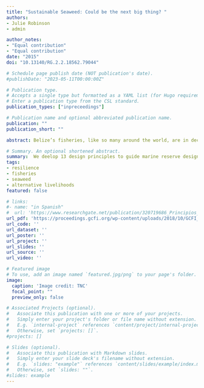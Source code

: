 ```yaml
---
title: "Sustainable Seaweed: Could be the next big thing? "
authors:
- Julie Robinson
- admin

author_notes:
- "Equal contribution"
- "Equal contribution"
date: "2015"
doi: "10.13140/RG.2.2.18562.79044"

# Schedule page publish date (NOT publication's date).
#publishDate: "2023-05-11T00:00:00Z"

# Publication type.
# Accepts a single type but formatted as a YAML list (for Hugo requirements).
# Enter a publication type from the CSL standard.
publication_types: ["inpreceedings"]

# Publication name and optional abbreviated publication name.
publication: ""
publication_short: ""

abstract: Belize’s fisheries, like so many around the world, are in decline. The cumulative impacts of climate change, coastal development and unsustainable fishing practices threatens the viability of the fisheries industry and the livelihoods of people who depend on it. Fishers are finding it harder to secure stable incomes, resulting in increased fishing pressure, and thus, further aggravating the situation. The Nature Conservancy has been working closely with the Placencia Producers Cooperative Society Limited (PPCSL), a fishing cooperative, in piloting sustainable seaweed farming that employs fishers and women in the community. Sustainable seaweed farming has the potential of being a part of the solution for fishers and fish alike. Belizean fishers have traditionally harvested seaweed while fishing as supplemental income to the traditional catch of lobster, conch and finfish. In addition to providing additional income for fishers, sustainable seaweed farms provide habitat for coral, conch and lobster recruitment and may promote replenishment and restoration. Through an agreement with the Government of Belize, seaweed farms are set aside as no-fishing (no-take) areas with the exception of harvesting seaweed allowing for protection of nursery sites for conch and lobster. The scheme has proven to have the potential for scaling up, providing sustainable livelihoods while also aiding in restoring commercially important species. This model could protect biodiversity, promotes food security and diminishes climate vulnerability of fishing communities. 

# Summary. An optional shortened abstract.
summary:  We deelop 13 design principles to guide marine reserve design in the Meso-American Reef system.
tags:
- resilience
- fisheries 
- seaweed 
- alternative livelihoods
featured: false

# links:
#- name: "in Spanish"
#  url: 'https://www.researchgate.net/publication/320719686_Principios_biofisicos_para_el_diseno_de_una_red_de_zonas_de_recuperacion_en_el_Sistema_Arrecifal_Mesoamericano'
url_pdf: 'https://proceedings.gcfi.org/wp-content/uploads/2018/10/GCFI_68_118.pdf'
url_code: ''
url_dataset: ''
url_poster: ''
url_project: ''
url_slides: ''
url_source: ''
url_video: ''

# Featured image
# To use, add an image named `featured.jpg/png` to your page's folder. 
image:
  caption: 'Image credit: TNC'
  focal_point: ""
  preview_only: false

# Associated Projects (optional).
#   Associate this publication with one or more of your projects.
#   Simply enter your project's folder or file name without extension.
#   E.g. `internal-project` references `content/project/internal-project/index.md`.
#   Otherwise, set `projects: []`.
#projects: []

# Slides (optional).
#   Associate this publication with Markdown slides.
#   Simply enter your slide deck's filename without extension.
#   E.g. `slides: "example"` references `content/slides/example/index.md`.
#   Otherwise, set `slides: ""`.
#slides: example
---
```

